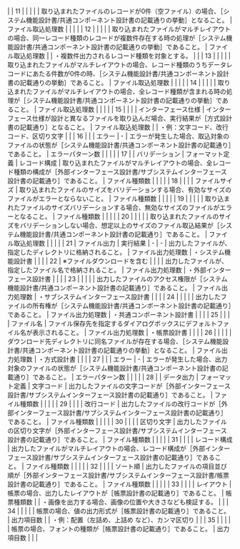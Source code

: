 |              | 11          |                |              |               |                    | 取り込まれたファイルのレコードが0件（空ファイル）の場合、［システム機能設計書/共通コンポーネント設計書の記載通りの挙動］となること。                              | ファイル取込処理数           |                    |                                                                      |
|              | 12          |                |              |               |                    | 取り込まれたファイルがマルチレイアウトの場合、同一レコード種類のレコードが複数件存在する時の処理が［システム機能設計書/共通コンポーネント設計書の記載通りの挙動］であること。          | ファイル取込処理数           |                    | ・複数件出力されるレコード種類を対象とする。                                               |
|              | 13          |                |              |               |                    | 取り込まれたファイルがマルチレイアウトの場合、レコード種類のうちデータレコードにあたる件数が0件の時、［システム機能設計書/共通コンポーネント設計書の記載通りの挙動］であること。        | ファイル取込処理数           |                    |                                                                      |
|              | 14          |                |              |               |                    | 取り込まれたファイルがマルチレイアウトの場合、全レコード種類が含まれる時の処理が［システム機能設計書/共通コンポーネント設計書の記載通りの挙動］であること。                   | ファイル取込処理数           |                    |                                                                      |
|              | 15          |                |              |               | インターフェース仕様         | インターフェース仕様が設計と異なるファイルを取り込んだ場合、実行結果が［方式設計書の記載通り］となること。                                            | ファイル取込処理数           |                    | ・例：文字コード、改行コード、区切り文字                                                 |
|              | 16          |                |              | エラー           | -                  | エラーが発生した場合、取込対象のファイルの状態が［システム機能設計書/共通コンポーネント設計書の記載通り］であること。                                      | エラーパターン数            |                    |                                                                      |
|              | 17          |                | バリデーション      | フォーマット定義      | レコード構成             | 取り込まれたファイルがマルチレイアウトの場合、全レコード種類の構成が［外部インターフェース設計書/サブシステムインターフェース設計書の記載通り］であること。                   | ファイル種類数             |                    |                                                                      |
|              | 18          |                |              |               | ファイルサイズ            | 取り込まれたファイルのサイズをバリデーションする場合、有効なサイズのファイルがエラーとならないこと。                                               | ファイル種類数             |                    |                                                                      |
|              | 19          |                |              |               |                    | 取り込まれたファイルのサイズバリデーションする場合、無効なサイズのファイルがエラーとなること。                                                  | ファイル種類数             |                    |                                                                      |
|              | 20          |                |              |               |                    | 取り込まれたファイルのサイズをバリデーションしない場合、想定以上のサイズのファイル取込結果が［システム機能設計書/共通コンポーネント設計書の記載通り］であること。                | ファイル取込処理数           |                    |                                                                      |
|              | 21          | ファイル出力         | 実行結果         | -             | -                  | 出力したファイルが、指定したディレクトリに格納されること。                                                                    | ファイル出力処理数           | ・システム機能設計書         |                                                                      |
|              | 22          | ※ファイルダウンロードを含む |              |               |                    | 出力したファイルが、指定したファイル名で格納されること。                                                                     | ファイル出力処理数           | ・外部インターフェース設計書     |                                                                      |
|              | 23          |                |              |               |                    | 出力したファイルのアクセス権限が［システム機能設計書/共通コンポーネント設計書の記載通り］であること。                                              | ファイル出力処理数           | ・サブシステムインターフェース設計書 |                                                                      |
|              | 24          |                |              |               |                    | 出力したファイルの所有権が［システム機能設計書/共通コンポーネント設計書の記載通り］であること。                                                 | ファイル出力処理数           | ・共通コンポーネント設計書      |                                                                      |
|              | 25          |                |              |               | ファイル名              | ファイル保存先を指定するダイアログボックスにデフォルトファイル名が表示されること。                                                        | ファイル出力処理数           | ・帳票設計書             |                                                                      |
|              | 26          |                |              |               |                    | ダウンロード先ディレクトリに同名ファイルが存在する場合、［システム機能設計書/共通コンポーネント設計書の記載通りの挙動］となること。                               | ファイル出力処理数           | ・方式設計書             |                                                                      |
|              | 27          |                |              | エラー           | -                  | エラーが発生した場合、出力対象のファイルの状態が［システム機能設計書/共通コンポーネント設計書の記載通り］であること。                                      | エラーパターン数            |                    |                                                                      |
|              | 28          |                | データ出力        | フォーマット定義      | 文字コード              | 出力したファイルの文字コードが［外部インターフェース設計書/サブシステムインターフェース設計書の記載通り］であること。                                      | ファイル種類数             |                    |                                                                      |
|              | 29          |                |              |               | 改行コード              | 出力したファイルの改行コードが［外部インターフェース設計書/サブシステムインターフェース設計書の記載通り］であること。                                      | ファイル種類数             |                    |                                                                      |
|              | 30          |                |              |               | 区切り文字              | 出力したファイルの区切り文字が［外部インターフェース設計書/サブシステムインターフェース設計書の記載通り］であること。                                      | ファイル種類数             |                    |                                                                      |
|              | 31          |                |              |               | レコード構成             | 出力したファイルがマルチレイアウトの場合、レコード構成が［外部インターフェース設計書/サブシステムインターフェース設計書の記載通り］であること。                         | ファイル種類数             |                    |                                                                      |
|              | 32          |                |              |               | ソート順               | 出力したファイルの項目並び順が［外部インターフェース設計書/サブシステムインターフェース設計書/帳票設計書の記載通り］であること。                                | ファイル種類数             |                    |                                                                      |
|              | 33          |                |              |               | レイアウト              | 帳票の場合、出力したレイアウトが［帳票設計書の記載通り］であること。                                                               | 帳票種類数               |                    | ・画像を出力する場合、画像の位置や大きさなども検証する。                                         |
|              | 34          |                |              |               |                    | 帳票の場合、値の出力形式が［帳票設計書の記載通り］であること。                                                                  | 出力項目数               |                    | ・例：配置（左詰め、上詰め など）、カンマ区切り                                             |
|              | 35          |                |              |               |                    | 帳票の場合、フォントの種類が［帳票設計書の記載通り］であること。                                                                 | 出力項目数               |                    |                                                                      |
